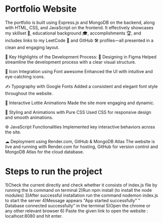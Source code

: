 # Portfolio Website
The portfolio is built using Express.js and MongoDB on the backend, along with HTML, CSS, and JavaScript on the frontend. It effectively showcases my skillset 💪, educational background 🎓, accomplishments 🏆, and includes links to my LeetCode 🧠 and GitHub 🛠 profiles—all presented in a clean and engaging layout.

🔧 Key Highlights of the Development Process:
🎨 Designing in Figma
Helped streamline the development process with a clear visual structure.

🧩 Icon Integration using Font awesome
Enhanced the UI with intuitive and eye-catching icons.

✍ Typography with Google Fonts
Added a consistent and elegant font style throughout the website.

🔄 Interactive Lottie Animations
Made the site more engaging and dynamic.

🎯 Styling and Animations with Pure CSS
Used CSS for responsive design and smooth animations.

⚙ JavaScript Functionalities
Implemented key interactive behaviors across the site.

☁ Deployment using Render.com, GitHub & MongoDB Atlas
The website is live and running with Render.com for hosting, GitHub for version control and MongoDB Atlas for the cloud database.

# Steps to run the project 
1)Check the current directly and check whether it consists of index.js file by running the ls command on terminal
2)Run npm install (to install the node modules)
3)After successful installation run the command nodemon index.js to start the server
4)Message appears "App started successfully" " Database connected successfully" in the terminal
5)Open the chrome or any other relevant browser
6) Paste the given link to open the website : localhost:8080 and hit enter.
